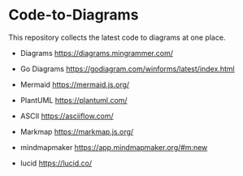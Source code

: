 # Code-to-Diagrams
This repository collects the latest code to diagrams at one place.

<div>

- Diagrams
https://diagrams.mingrammer.com/ </br>

- Go Diagrams
https://godiagram.com/winforms/latest/index.html</br>

- Mermaid
https://mermaid.js.org/</br>

- PlantUML
https://plantuml.com/</br>

- ASCII 
https://asciiflow.com/</br>

- Markmap
https://markmap.js.org/</br>

- mindmapmaker
https://app.mindmapmaker.org/#m:new</br>

- lucid
https://lucid.co/</br>

</div>
